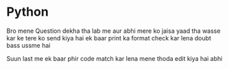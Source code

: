 # Python

Bro mene Question dekha tha lab me aur abhi mere ko jaisa yaad tha wasse kar ke tere ko send kiya hai ek baar print ka format check kar lena doubt bass ussme hai


Suun last me ek baar phir code match kar lena mene thoda edit kiya hai abhi

